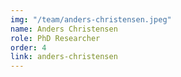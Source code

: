 ```yaml
---
img: "/team/anders-christensen.jpeg"
name: Anders Christensen
role: PhD Researcher
order: 4
link: anders-christensen
---
```



